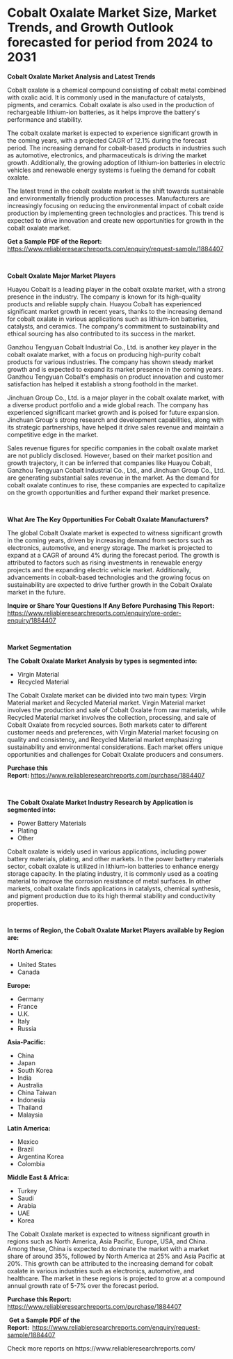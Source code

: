 <p><h1>Cobalt Oxalate Market Size, Market Trends, and Growth Outlook forecasted for period from 2024 to 2031</h1></p><p><strong>Cobalt Oxalate Market Analysis and Latest Trends</strong></p>
<p><p>Cobalt oxalate is a chemical compound consisting of cobalt metal combined with oxalic acid. It is commonly used in the manufacture of catalysts, pigments, and ceramics. Cobalt oxalate is also used in the production of rechargeable lithium-ion batteries, as it helps improve the battery's performance and stability.</p><p>The cobalt oxalate market is expected to experience significant growth in the coming years, with a projected CAGR of 12.1% during the forecast period. The increasing demand for cobalt-based products in industries such as automotive, electronics, and pharmaceuticals is driving the market growth. Additionally, the growing adoption of lithium-ion batteries in electric vehicles and renewable energy systems is fueling the demand for cobalt oxalate.</p><p>The latest trend in the cobalt oxalate market is the shift towards sustainable and environmentally friendly production processes. Manufacturers are increasingly focusing on reducing the environmental impact of cobalt oxide production by implementing green technologies and practices. This trend is expected to drive innovation and create new opportunities for growth in the cobalt oxalate market.</p></p>
<p><strong>Get a Sample PDF of the Report:&nbsp;</strong> <a href="https://www.reliableresearchreports.com/enquiry/request-sample/1884407">https://www.reliableresearchreports.com/enquiry/request-sample/1884407</a></p>
<p>&nbsp;</p>
<p><strong>Cobalt Oxalate Major Market Players</strong></p>
<p><p>Huayou Cobalt is a leading player in the cobalt oxalate market, with a strong presence in the industry. The company is known for its high-quality products and reliable supply chain. Huayou Cobalt has experienced significant market growth in recent years, thanks to the increasing demand for cobalt oxalate in various applications such as lithium-ion batteries, catalysts, and ceramics. The company's commitment to sustainability and ethical sourcing has also contributed to its success in the market.</p><p>Ganzhou Tengyuan Cobalt Industrial Co., Ltd. is another key player in the cobalt oxalate market, with a focus on producing high-purity cobalt products for various industries. The company has shown steady market growth and is expected to expand its market presence in the coming years. Ganzhou Tengyuan Cobalt's emphasis on product innovation and customer satisfaction has helped it establish a strong foothold in the market.</p><p>Jinchuan Group Co., Ltd. is a major player in the cobalt oxalate market, with a diverse product portfolio and a wide global reach. The company has experienced significant market growth and is poised for future expansion. Jinchuan Group's strong research and development capabilities, along with its strategic partnerships, have helped it drive sales revenue and maintain a competitive edge in the market.</p><p>Sales revenue figures for specific companies in the cobalt oxalate market are not publicly disclosed. However, based on their market position and growth trajectory, it can be inferred that companies like Huayou Cobalt, Ganzhou Tengyuan Cobalt Industrial Co., Ltd., and Jinchuan Group Co., Ltd. are generating substantial sales revenue in the market. As the demand for cobalt oxalate continues to rise, these companies are expected to capitalize on the growth opportunities and further expand their market presence.</p></p>
<p>&nbsp;</p>
<p><strong>What Are The Key Opportunities For Cobalt Oxalate Manufacturers?</strong></p>
<p><p>The global Cobalt Oxalate market is expected to witness significant growth in the coming years, driven by increasing demand from sectors such as electronics, automotive, and energy storage. The market is projected to expand at a CAGR of around 4% during the forecast period. The growth is attributed to factors such as rising investments in renewable energy projects and the expanding electric vehicle market. Additionally, advancements in cobalt-based technologies and the growing focus on sustainability are expected to drive further growth in the Cobalt Oxalate market in the future.</p></p>
<p><strong>Inquire or Share Your Questions If Any Before Purchasing This Report:</strong> <a href="https://www.reliableresearchreports.com/enquiry/pre-order-enquiry/1884407">https://www.reliableresearchreports.com/enquiry/pre-order-enquiry/1884407</a></p>
<p>&nbsp;</p>
<p><strong>Market Segmentation</strong></p>
<p><strong>The Cobalt Oxalate Market Analysis by types is segmented into:</strong></p>
<p><ul><li>Virgin Material</li><li>Recycled Material</li></ul></p>
<p><p>The Cobalt Oxalate market can be divided into two main types: Virgin Material market and Recycled Material market. Virgin Material market involves the production and sale of Cobalt Oxalate from raw materials, while Recycled Material market involves the collection, processing, and sale of Cobalt Oxalate from recycled sources. Both markets cater to different customer needs and preferences, with Virgin Material market focusing on quality and consistency, and Recycled Material market emphasizing sustainability and environmental considerations. Each market offers unique opportunities and challenges for Cobalt Oxalate producers and consumers.</p></p>
<p><strong>Purchase this Report:&nbsp;</strong><a href="https://www.reliableresearchreports.com/purchase/1884407">https://www.reliableresearchreports.com/purchase/1884407</a></p>
<p>&nbsp;</p>
<p><strong>The Cobalt Oxalate Market Industry Research by Application is segmented into:</strong></p>
<p><ul><li>Power Battery Materials</li><li>Plating</li><li>Other</li></ul></p>
<p><p>Cobalt oxalate is widely used in various applications, including power battery materials, plating, and other markets. In the power battery materials sector, cobalt oxalate is utilized in lithium-ion batteries to enhance energy storage capacity. In the plating industry, it is commonly used as a coating material to improve the corrosion resistance of metal surfaces. In other markets, cobalt oxalate finds applications in catalysts, chemical synthesis, and pigment production due to its high thermal stability and conductivity properties.</p></p>
<p>&nbsp;</p>
<p><strong>In terms of Region, the Cobalt Oxalate Market Players available by Region are:</strong></p>
<p>
    <p> <strong> North America: </strong>
        <ul>
            <li>United States</li>
            <li>Canada</li>
        </ul>
        </p> 
    <p> <strong> Europe: </strong>
        <ul>
            <li>Germany</li>
            <li>France</li>
            <li>U.K.</li>
            <li>Italy</li>
            <li>Russia</li>
        </ul>
        </p> 
    <p> <strong> Asia-Pacific: </strong>
        <ul>
            <li>China</li>
            <li>Japan</li>
            <li>South Korea</li>
            <li>India</li>
            <li>Australia</li>
            <li>China Taiwan</li>
            <li>Indonesia</li>
            <li>Thailand</li>
            <li>Malaysia</li>
        </ul>
        </p> 
    <p> <strong> Latin America: </strong>
        <ul>
            <li>Mexico</li>
            <li>Brazil</li>
            <li>Argentina Korea</li>
            <li>Colombia</li>
        </ul>
        </p> 
    <p> <strong> Middle East & Africa: </strong>
        <ul>
            <li>Turkey</li>
            <li>Saudi</li>
            <li>Arabia</li>
            <li>UAE</li>
            <li>Korea</li>
        </ul>
    </p>
    </p>
<p><p>The Cobalt Oxalate market is expected to witness significant growth in regions such as North America, Asia Pacific, Europe, USA, and China. Among these, China is expected to dominate the market with a market share of around 35%, followed by North America at 25% and Asia Pacific at 20%. This growth can be attributed to the increasing demand for cobalt oxalate in various industries such as electronics, automotive, and healthcare. The market in these regions is projected to grow at a compound annual growth rate of 5-7% over the forecast period.</p></p>
<p><strong>Purchase this Report: </strong><a href="https://www.reliableresearchreports.com/purchase/1884407">https://www.reliableresearchreports.com/purchase/1884407</a></p>
<p>&nbsp;<strong>Get a Sample PDF of the Report:&nbsp;&nbsp;</strong><a href="https://www.reliableresearchreports.com/enquiry/request-sample/1884407">https://www.reliableresearchreports.com/enquiry/request-sample/1884407</a></p>
<p><strong></strong></p>
<p>Check more reports on https://www.reliableresearchreports.com/</p>